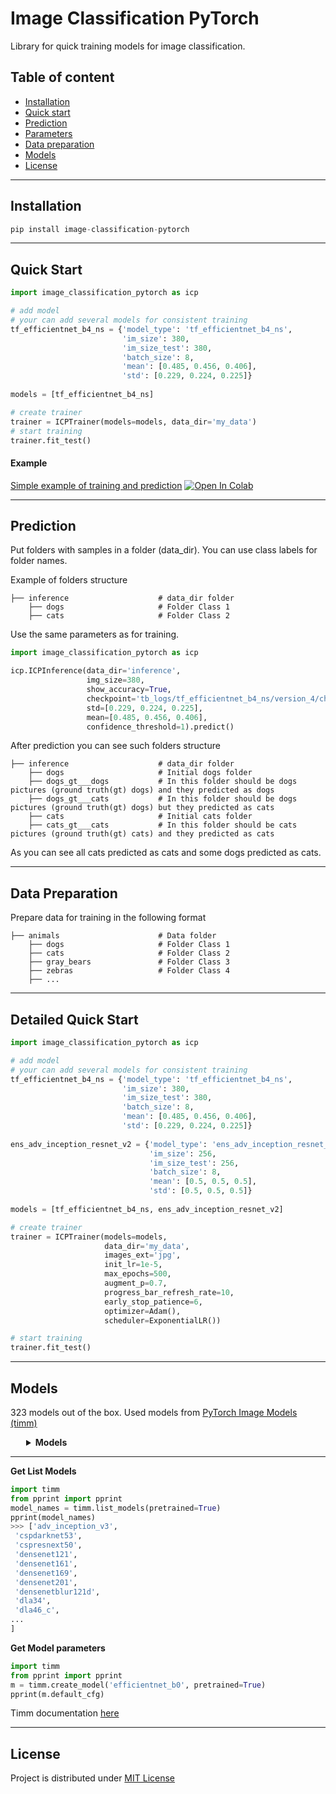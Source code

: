 # Image Classification PyTorch

Library for quick training models for image classification.


## Table of content
- [Installation](#installation)
- [Quick start](#quick-start)
- [Prediction](#prediction)
- [Parameters](#parameters)
- [Data preparation](#data-preparation)
- [Models](#models)
- [License](#license)

---


## Installation <a name="installation"></a>

```python
pip install image-classification-pytorch
```
---

## Quick Start <a name="quick-start"></a>

```python
import image_classification_pytorch as icp

# add model
# your can add several models for consistent training
tf_efficientnet_b4_ns = {'model_type': 'tf_efficientnet_b4_ns', 
                         'im_size': 380, 
                         'im_size_test': 380, 
                         'batch_size': 8, 
                         'mean': [0.485, 0.456, 0.406], 
                         'std': [0.229, 0.224, 0.225]}
                         
models = [tf_efficientnet_b4_ns]

# create trainer
trainer = ICPTrainer(models=models, data_dir='my_data')
# start training
trainer.fit_test()
```

#### Example 
[Simple example of training and prediction](https://github.com/denred0/image_classification_pytorch/blob/master/examples/image_classification_pytorch_get_started.ipynb) [![Open In Colab](https://colab.research.google.com/assets/colab-badge.svg)](https://colab.research.google.com/drive/1M7oJDizCOrFTDJz0CaDy-ClvDMUvmlnv?usp=sharing)

---

## Prediction <a name="prediction"></a>

Put folders with samples in a folder (data_dir). You can use class labels for folder names.

Example of folders structure

    ├── inference                    # data_dir folder
        ├── dogs                     # Folder Class 1
        ├── cats                     # Folder Class 2


Use the same parameters as for training.
```python
import image_classification_pytorch as icp

icp.ICPInference(data_dir='inference',
                 img_size=380,
                 show_accuracy=True,
                 checkpoint='tb_logs/tf_efficientnet_b4_ns/version_4/checkpoints/tf_efficientnet_b4_ns__epoch=2_val_loss=0.922_val_acc=0.830_val_f1_epoch=0.000.ckpt',
                 std=[0.229, 0.224, 0.225],
                 mean=[0.485, 0.456, 0.406],
                 confidence_threshold=1).predict()
```

After prediction you can see such folders structure

    ├── inference                    # data_dir folder
        ├── dogs                     # Initial dogs folder 
        ├── dogs_gt___dogs           # In this folder should be dogs pictures (ground truth(gt) dogs) and they predicted as dogs
        ├── dogs_gt___cats           # In this folder should be dogs pictures (ground truth(gt) dogs) but they predicted as cats
        ├── cats                     # Initial cats folder
        ├── cats_gt___cats           # In this folder should be cats pictures (ground truth(gt) cats) and they predicted as cats

As you can see all cats predicted as cats and some dogs predicted as cats. 

---

## Data Preparation <a name="data-preparation"></a>
Prepare data for training in the following format

    ├── animals                      # Data folder
        ├── dogs                     # Folder Class 1
        ├── cats                     # Folder Class 2
        ├── gray_bears               # Folder Class 3
        ├── zebras                   # Folder Class 4
        ├── ...
 
---

## Detailed Quick Start <a name="parameters"></a>

```python
import image_classification_pytorch as icp

# add model
# your can add several models for consistent training
tf_efficientnet_b4_ns = {'model_type': 'tf_efficientnet_b4_ns', 
                         'im_size': 380, 
                         'im_size_test': 380, 
                         'batch_size': 8, 
                         'mean': [0.485, 0.456, 0.406], 
                         'std': [0.229, 0.224, 0.225]}
                         
ens_adv_inception_resnet_v2 = {'model_type': 'ens_adv_inception_resnet_v2',
                               'im_size': 256,
                               'im_size_test': 256,
                               'batch_size': 8,
                               'mean': [0.5, 0.5, 0.5],
                               'std': [0.5, 0.5, 0.5]}
                         
models = [tf_efficientnet_b4_ns, ens_adv_inception_resnet_v2]

# create trainer
trainer = ICPTrainer(models=models, 
                     data_dir='my_data',
                     images_ext='jpg',
                     init_lr=1e-5,
                     max_epochs=500,
                     augment_p=0.7,
                     progress_bar_refresh_rate=10,
                     early_stop_patience=6,
                     optimizer=Adam(),
                     scheduler=ExponentialLR())

# start training
trainer.fit_test()
```

---

## Models <a name="models"></a>
323 models out of the box. 
Used models from [PyTorch Image Models (timm)](https://github.com/rwightman/pytorch-image-models)
<details>
<summary style="margin-left: 25px;"><strong>Models</strong></summary>
<ol>
    <li>adv_inception_v3</li>
    <li>cspdarknet53</li>
    <li>cspresnet50</li>
    <li>cspresnext50</li>
    <li>densenet121</li>
    <li>densenet161</li>
    <li>densenet169</li>
    <li>densenet201</li>
    <li>densenetblur121d</li>
    <li>dla102</li>
    <li>dla102x</li>
    <li>dla102x2</li>
    <li>dla169</li>
    <li>dla34</li>
    <li>dla46_c</li>
    <li>dla46x_c</li>
    <li>dla60_res2net</li>
    <li>dla60_res2next</li>
    <li>dla60</li>
    <li>dla60x_c</li>
    <li>dla60x</li>
    <li>dm_nfnet_f0</li>
    <li>dm_nfnet_f1</li>
    <li>dm_nfnet_f2</li>
    <li>dm_nfnet_f3</li>
    <li>dm_nfnet_f4</li>
    <li>dm_nfnet_f5</li>
    <li>dm_nfnet_f6</li>
    <li>dpn107</li>
    <li>dpn131</li>
    <li>dpn68</li>
    <li>dpn68b</li>
    <li>dpn92</li>
    <li>dpn98</li>
    <li>ecaresnet101d_pruned</li>
    <li>ecaresnet101d</li>
    <li>ecaresnet269d</li>
    <li>ecaresnet26t</li>
    <li>ecaresnet50d_pruned</li>
    <li>ecaresnet50d</li>
    <li>ecaresnet50t</li>
    <li>ecaresnetlight</li>
    <li>efficientnet_b0</li>
    <li>efficientnet_b1_pruned</li>
    <li>efficientnet_b1</li>
    <li>efficientnet_b2</li>
    <li>efficientnet_b2a</li>
    <li>efficientnet_b3_pruned</li>
    <li>efficientnet_b3</li>
    <li>efficientnet_b3a</li>
    <li>efficientnet_em</li>
    <li>efficientnet_es</li>
    <li>efficientnet_lite0</li>
    <li>ens_adv_inception_resnet_v2</li>
    <li>ese_vovnet19b_dw</li>
    <li>ese_vovnet39b</li>
    <li>fbnetc_100</li>
    <li>gernet_l</li>
    <li>gernet_m</li>
    <li>gernet_s</li>
    <li>gluon_inception_v3</li>
    <li>gluon_resnet101_v1b</li>
    <li>gluon_resnet101_v1c</li>
    <li>gluon_resnet101_v1d</li>
    <li>gluon_resnet101_v1s</li>
    <li>gluon_resnet152_v1b</li>
    <li>gluon_resnet152_v1c</li>
    <li>gluon_resnet152_v1d</li>
    <li>gluon_resnet152_v1s</li>
    <li>gluon_resnet18_v1b</li>
    <li>gluon_resnet34_v1b</li>
    <li>gluon_resnet50_v1b</li>
    <li>gluon_resnet50_v1c</li>
    <li>gluon_resnet50_v1d</li>
    <li>gluon_resnet50_v1s</li>
    <li>gluon_resnext101_32x4d</li>
    <li>gluon_resnext101_64x4d</li>
    <li>gluon_resnext50_32x4d</li>
    <li>gluon_senet154</li>
    <li>gluon_seresnext101_32x4d</li>
    <li>gluon_seresnext101_64x4d</li>
    <li>gluon_seresnext50_32x4d</li>
    <li>gluon_xception65</li>
    <li>hrnet_w18_small_v2</li>
    <li>hrnet_w18_small</li>
    <li>hrnet_w18</li>
    <li>hrnet_w30</li>
    <li>hrnet_w32</li>
    <li>hrnet_w40</li>
    <li>hrnet_w44</li>
    <li>hrnet_w48</li>
    <li>hrnet_w64</li>
    <li>ig_resnext101_32x16d</li>
    <li>ig_resnext101_32x32d</li>
    <li>ig_resnext101_32x48d</li>
    <li>ig_resnext101_32x8d</li>
    <li>inception_resnet_v2</li>
    <li>inception_v3</li>
    <li>inception_v4</li>
    <li>legacy_senet154</li>
    <li>legacy_seresnet101</li>
    <li>legacy_seresnet152</li>
    <li>legacy_seresnet18</li>
    <li>legacy_seresnet34</li>
    <li>legacy_seresnet50</li>
    <li>legacy_seresnext101_32x4d</li>
    <li>legacy_seresnext26_32x4d</li>
    <li>legacy_seresnext50_32x4d</li>
    <li>mixnet_l</li>
    <li>mixnet_m</li>
    <li>mixnet_s</li>
    <li>mixnet_xl</li>
    <li>mnasnet_100</li>
    <li>mobilenetv2_100</li>
    <li>mobilenetv2_110d</li>
    <li>mobilenetv2_120d</li>
    <li>mobilenetv2_140</li>
    <li>mobilenetv3_large_100</li>
    <li>mobilenetv3_rw</li>
    <li>nasnetalarge</li>
    <li>nf_regnet_b1</li>
    <li>nf_resnet50</li>
    <li>nfnet_l0c</li>
    <li>pnasnet5large</li>
    <li>regnetx_002</li>
    <li>regnetx_004</li>
    <li>regnetx_006</li>
    <li>regnetx_008</li>
    <li>regnetx_016</li>
    <li>regnetx_032</li>
    <li>regnetx_040</li>
    <li>regnetx_064</li>
    <li>regnetx_080</li>
    <li>regnetx_120</li>
    <li>regnetx_160</li>
    <li>regnetx_320</li>
    <li>regnety_002</li>
    <li>regnety_004</li>
    <li>regnety_006</li>
    <li>regnety_008</li>
    <li>regnety_016</li>
    <li>regnety_032</li>
    <li>regnety_040</li>
    <li>regnety_064</li>
    <li>regnety_080</li>
    <li>regnety_120</li>
    <li>regnety_160</li>
    <li>regnety_320</li>
    <li>repvgg_a2</li>
    <li>repvgg_b0</li>
    <li>repvgg_b1</li>
    <li>repvgg_b1g4</li>
    <li>repvgg_b2</li>
    <li>repvgg_b2g4</li>
    <li>repvgg_b3</li>
    <li>repvgg_b3g4</li>
    <li>res2net101_26w_4s</li>
    <li>res2net50_14w_8s</li>
    <li>res2net50_26w_4s</li>
    <li>res2net50_26w_6s</li>
    <li>res2net50_26w_8s</li>
    <li>res2net50_48w_2s</li>
    <li>res2next50</li>
    <li>resnest101e</li>
    <li>resnest14d</li>
    <li>resnest200e</li>
    <li>resnest269e</li>
    <li>resnest26d</li>
    <li>resnest50d_1s4x24d</li>
    <li>resnest50d_4s2x40d</li>
    <li>resnest50d</li>
    <li>resnet101d</li>
    <li>resnet152d</li>
    <li>resnet18</li>
    <li>resnet18d</li>
    <li>resnet200d</li>
    <li>resnet26</li>
    <li>resnet26d</li>
    <li>resnet34</li>
    <li>resnet34d</li>
    <li>resnet50</li>
    <li>resnet50d</li>
    <li>resnetblur50</li>
    <li>resnetv2_101x1_bitm_in21k</li>
    <li>resnetv2_101x1_bitm</li>
    <li>resnetv2_101x3_bitm_in21k</li>
    <li>resnetv2_101x3_bitm</li>
    <li>resnetv2_152x2_bitm_in21k</li>
    <li>resnetv2_152x2_bitm</li>
    <li>resnetv2_152x4_bitm_in21k</li>
    <li>resnetv2_152x4_bitm</li>
    <li>resnetv2_50x1_bitm_in21k</li>
    <li>resnetv2_50x1_bitm</li>
    <li>resnetv2_50x3_bitm_in21k</li>
    <li>resnetv2_50x3_bitm</li>
    <li>resnext101_32x8d</li>
    <li>resnext50_32x4d</li>
    <li>resnext50d_32x4d</li>
    <li>rexnet_100</li>
    <li>rexnet_130</li>
    <li>rexnet_150</li>
    <li>rexnet_200</li>
    <li>selecsls42b</li>
    <li>selecsls60</li>
    <li>selecsls60b</li>
    <li>semnasnet_100</li>
    <li>seresnet152d</li>
    <li>seresnet50</li>
    <li>seresnext26d_32x4d</li>
    <li>seresnext26t_32x4d</li>
    <li>seresnext50_32x4d</li>
    <li>skresnet18</li>
    <li>skresnet34</li>
    <li>skresnext50_32x4d</li>
    <li>spnasnet_100</li>
    <li>ssl_resnet18</li>
    <li>ssl_resnet50</li>
    <li>ssl_resnext101_32x16d</li>
    <li>ssl_resnext101_32x4d</li>
    <li>ssl_resnext101_32x8d</li>
    <li>ssl_resnext50_32x4d</li>
    <li>swsl_resnet18</li>
    <li>swsl_resnet50</li>
    <li>swsl_resnext101_32x16d</li>
    <li>swsl_resnext101_32x4d</li>
    <li>swsl_resnext101_32x8d</li>
    <li>swsl_resnext50_32x4d</li>
    <li>tf_efficientnet_b0_ap</li>
    <li>tf_efficientnet_b0_ns</li>
    <li>tf_efficientnet_b0</li>
    <li>tf_efficientnet_b1_ap</li>
    <li>tf_efficientnet_b1_ns</li>
    <li>tf_efficientnet_b1</li>
    <li>tf_efficientnet_b2_ap</li>
    <li>tf_efficientnet_b2_ns</li>
    <li>tf_efficientnet_b2</li>
    <li>tf_efficientnet_b3_ap</li>
    <li>tf_efficientnet_b3_ns</li>
    <li>tf_efficientnet_b3</li>
    <li>tf_efficientnet_b4_ap</li>
    <li>tf_efficientnet_b4_ns</li>
    <li>tf_efficientnet_b4</li>
    <li>tf_efficientnet_b5_ap</li>
    <li>tf_efficientnet_b5_ns</li>
    <li>tf_efficientnet_b5</li>
    <li>tf_efficientnet_b6_ap</li>
    <li>tf_efficientnet_b6_ns</li>
    <li>tf_efficientnet_b6</li>
    <li>tf_efficientnet_b7_ap</li>
    <li>tf_efficientnet_b7_ns</li>
    <li>tf_efficientnet_b7</li>
    <li>tf_efficientnet_b8_ap</li>
    <li>tf_efficientnet_b8</li>
    <li>tf_efficientnet_cc_b0_4e</li>
    <li>tf_efficientnet_cc_b0_8e</li>
    <li>tf_efficientnet_cc_b1_8e</li>
    <li>tf_efficientnet_el</li>
    <li>tf_efficientnet_em</li>
    <li>tf_efficientnet_es</li>
    <li>tf_efficientnet_l2_ns_475</li>
    <li>tf_efficientnet_l2_ns</li>
    <li>tf_efficientnet_lite0</li>
    <li>tf_efficientnet_lite1</li>
    <li>tf_efficientnet_lite2</li>
    <li>tf_efficientnet_lite3</li>
    <li>tf_efficientnet_lite4</li>
    <li>tf_inception_v3</li>
    <li>tf_mixnet_l</li>
    <li>tf_mixnet_m</li>
    <li>tf_mixnet_s</li>
    <li>tf_mobilenetv3_large_075</li>
    <li>tf_mobilenetv3_large_100</li>
    <li>tf_mobilenetv3_large_minimal_100</li>
    <li>tf_mobilenetv3_small_075</li>
    <li>tf_mobilenetv3_small_100</li>
    <li>tf_mobilenetv3_small_minimal_100</li>
    <li>tresnet_l_448</li>
    <li>tresnet_l</li>
    <li>tresnet_m_448</li>
    <li>tresnet_m</li>
    <li>tresnet_xl_448</li>
    <li>tresnet_xl</li>
    <li>tv_densenet121</li>
    <li>tv_resnet101</li>
    <li>tv_resnet152</li>
    <li>tv_resnet34</li>
    <li>tv_resnet50</li>
    <li>tv_resnext50_32x4d</li>
    <li>vgg11_bn</li>
    <li>vgg11</li>
    <li>vgg13_bn</li>
    <li>vgg13</li>
    <li>vgg16_bn</li>
    <li>vgg16</li>
    <li>vgg19_bn</li>
    <li>vgg19</li>
    <li>vit_base_patch16_224_in21k</li>
    <li>vit_base_patch16_224</li>
    <li>vit_base_patch16_384</li>
    <li>vit_base_patch32_224_in21k</li>
    <li>vit_base_patch32_384</li>
    <li>vit_base_resnet50_224_in21k</li>
    <li>vit_base_resnet50_384</li>
    <li>vit_deit_base_distilled_patch16_224</li>
    <li>vit_deit_base_distilled_patch16_384</li>
    <li>vit_deit_base_patch16_224</li>
    <li>vit_deit_base_patch16_384</li>
    <li>vit_deit_small_distilled_patch16_224</li>
    <li>vit_deit_small_patch16_224</li>
    <li>vit_deit_tiny_distilled_patch16_224</li>
    <li>vit_deit_tiny_patch16_224</li>
    <li>vit_large_patch16_224_in21k</li>
    <li>vit_large_patch16_224</li>
    <li>vit_large_patch16_384</li>
    <li>vit_large_patch32_224_in21k</li>
    <li>vit_large_patch32_384</li>
    <li>vit_small_patch16_224</li>
    <li>wide_resnet101_2</li>
    <li>wide_resnet50_2</li>
    <li>xception</li>
    <li>xception41</li>
    <li>xception65</li>
    <li>xception71</li>
  </ol>
</div>
</details>


---

**Get List Models**
```python
import timm
from pprint import pprint
model_names = timm.list_models(pretrained=True)
pprint(model_names)
>>> ['adv_inception_v3',
 'cspdarknet53',
 'cspresnext50',
 'densenet121',
 'densenet161',
 'densenet169',
 'densenet201',
 'densenetblur121d',
 'dla34',
 'dla46_c',
...
]
```

**Get Model parameters**
```python
import timm
from pprint import pprint
m = timm.create_model('efficientnet_b0', pretrained=True)
pprint(m.default_cfg)
```

Timm documentation [here](https://rwightman.github.io/pytorch-image-models/)

---


## License <a name="license"></a>
Project is distributed under [MIT License](https://github.com/denred0/image_classification_pytorch/blob/master/LICENSE.txt)
